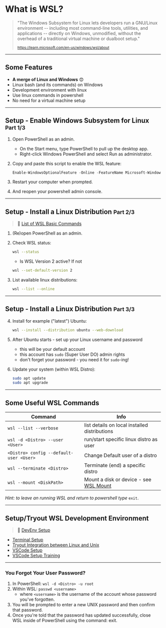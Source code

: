# What is WSL?

> "The Windows Subsystem for Linux lets developers run a GNU/Linux environment -- including most command-line tools, utilities, and applications -- directly on Windows, unmodified, without the overhead of a traditional virtual machine or dualboot setup."
>
> <small><https://learn.microsoft.com/en-us/windows/wsl/about></small>

---

## Some Features

- **A merge of Linux and Windows** &#x1F60D;
- Linux bash (and its commands) on Windows
- Development environment with linux
- Use linux commands in powershell
- No need for a virtual machine setup

---

## Setup - Enable Windows Subsystem for Linux <small>Part 1/3</small>

1. Open PowerShell as an admin.
   - On the Start menu, type PowerShell to pull up the desktop app.
   - Right-click Windows PowerShell and select Run as administrator.

2. Copy and paste this script to enable the WSL feature:

   ```powershell
   Enable-WindowsOptionalFeature -Online -FeatureName Microsoft-Windows-Subsystem-Linux
   ```

3. Restart your computer when prompted.
4. And reopen your powershell admin console.

---

## Setup - Install a Linux Distribution <small>Part 2/3</small>

> :link: [List of WSL Basic Commands](https://learn.microsoft.com/en-us/windows/wsl/basic-commands)

1. (Re)open PowerShell as an admin.
2. Check WSL status:
   
   ```bash
   wsl --status
   ```

   - Is WSL Version 2 active? If not

    ```bash
    wsl --set-default-version 2
    ```

3. List available linux distributions:

   ```bash
   wsl --list --online
   ```

---

## Setup - Install a Linux Distribution <small>Part 3/3</small>
   
4. Install for example ("latest") Ubuntu:

   ```bash
   wsl --install --distribution ubuntu --web-download
   ```

5. After Ubuntu starts - set up your Linux username and password
   - this will be your default account
   - this account has `sudo` (Super User DO) admin rights
   - don't forget your password - you need it for `sudo`-ing!
6. Update your system (within WSL Distro):

   ```bash
   sudo apt update
   sudo apt upgrade
   ```


---

## Some Useful WSL Commands

| Command | Info |
| -------- | -------- |
| `wsl --list --verbose` | list details on local installed distributions |
| `wsl -d <Distro> --user <User>` | run/start specific linux distro  as user|
| `<Distro> config --default-user <User>` | Change Default user of a distro |
| `wsl --terminate <Distro>` | Terminate (end) a specific distro |
| `wsl --mount <DiskPath> ` | Mount a disk or device - see [WSL Mount](https://learn.microsoft.com/en-us/windows/wsl/basic-commands#mount-a-disk-or-device) |

*Hint: to leave an running WSL and return to powershell type* `exit`.

---

## Setup/Tryout WSL Development Environment

> :link: [DevEnv Setup](https://learn.microsoft.com/en-us/windows/wsl/setup/environment)

- [Terminal Setup](https://learn.microsoft.com/en-us/windows/wsl/setup/environment#set-up-windows-terminal)
- [Tryout Integration between Linux and Unix](https://learn.microsoft.com/en-us/training/modules/get-started-with-windows-subsystem-for-linux/3-integration-between-linux-and-windows)
- [VSCode Setup](https://learn.microsoft.com/en-us/windows/wsl/setup/environment#use-visual-studio-code)
- [VSCode Setup Training](https://learn.microsoft.com/en-us/training/modules/get-started-with-windows-subsystem-for-linux/5-vscode-integration)


---

### You Forgot Your User Password?

1. In PowerShell: `wsl -d <Distro> -u root`
2. Within WSL: `passwd <username>`
   - where `<username>` is the username of the account whose password you've forgotten.
3. You will be prompted to enter a new UNIX password and then confirm that password.
4. Once you're told that the password has updated successfully, close WSL inside of PowerShell using the command: exit.
